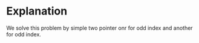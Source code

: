 # Explanation

We solve this problem by simple two pointer onr for odd index and another for odd index.
